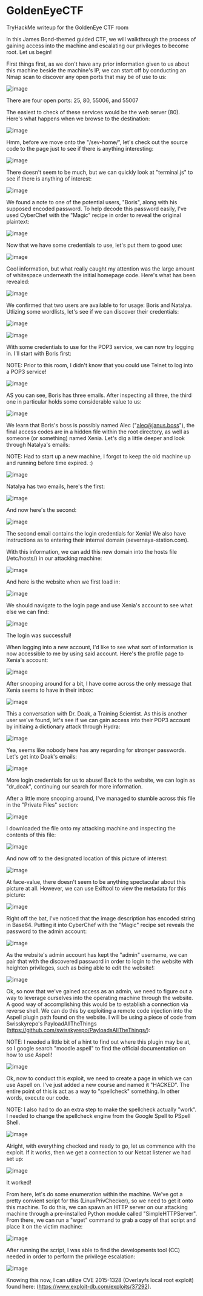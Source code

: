 # GoldenEyeCTF
TryHackMe writeup for the GoldenEye CTF room

In this James Bond-themed guided CTF, we will walkthrough the process of gaining access into the machine and escalating our privileges to become root. Let us begin!

First things first, as we don't have any prior information given to us about this machine beside the machine's IP, we can start off by conducting an Nmap scan to discover any open ports that may be of use to us:

![image](https://user-images.githubusercontent.com/53369798/111050929-84b05a00-841d-11eb-9629-0557b70a4b46.png)

There are four open ports: 25, 80, 55006, and 55007

The easiest to check of these services would be the web server (80). Here's what happens when we browse to the destination:

![image](https://user-images.githubusercontent.com/53369798/111050979-d48f2100-841d-11eb-83a9-9ca6a06b36f1.png)

Hmm, before we move onto the "/sev-home/", let's check out the source code to the page just to see if there is anything interesting:

![image](https://user-images.githubusercontent.com/53369798/111051273-e4a80000-841f-11eb-8b4e-949570b23792.png)

There doesn't seem to be much, but we can quickly look at "terminal.js" to see if there is anything of interest:

![image](https://user-images.githubusercontent.com/53369798/111051265-d823a780-841f-11eb-9fbb-9f3e4a981d95.png)

We found a note to one of the potential users, "Boris", along with his supposed encoded password. To help decode this password easily, I've used CyberChef with the "Magic" recipe in order to reveal the original plaintext:

![image](https://user-images.githubusercontent.com/53369798/111051454-25ecdf80-8421-11eb-951e-61756bc19eaa.png)

Now that we have some credentials to use, let's put them to good use:

![image](https://user-images.githubusercontent.com/53369798/111052066-c47b3f80-8425-11eb-8257-bae3b13c00dd.png)

Cool information, but what really caught my attention was the large amount of whitespace underneath the initial homepage code. Here's what has been revealed:

![image](https://user-images.githubusercontent.com/53369798/111052119-48cdc280-8426-11eb-9c48-a1bb696eb9fc.png)

We confirmed that two users are available to for usage: Boris and Natalya. Utlizing some wordlists, let's see if we can discover their credentials:

![image](https://user-images.githubusercontent.com/53369798/111052139-8894aa00-8426-11eb-84df-0612cbcbeaa3.png)

![image](https://user-images.githubusercontent.com/53369798/111052283-9565cd80-8427-11eb-99de-62cff69c59ca.png)

With some credentials to use for the POP3 service, we can now try logging in. I'll start with Boris first:

NOTE: Prior to this room, I didn't know that you could use Telnet to log into a POP3 service!

![image](https://user-images.githubusercontent.com/53369798/111052716-6cdfd280-842b-11eb-9367-c5a6e950f10c.png)

AS you can see, Boris has three emails. After inspecting all three, the third one in particular holds some considerable value to us:

![image](https://user-images.githubusercontent.com/53369798/111052765-ed063800-842b-11eb-9ee5-04a9fd6a51e1.png)

We learn that Boris's boss is possibly named Alec ("alec@janus.boss"), the final access codes are in a hidden file within the root directory, as well as someone (or something) named Xenia. Let's dig a little deeper and look through Natalya's emails:

NOTE: Had to start up a new machine, I forgot to keep the old machine up and running before time expired. :)

![image](https://user-images.githubusercontent.com/53369798/111052957-dfea4880-842d-11eb-9914-4906d34c5429.png)

Natalya has two emails, here's the first:

![image](https://user-images.githubusercontent.com/53369798/111053457-f72b3500-8431-11eb-9f17-991c3e2fc1d2.png)

And now here's the second:

![image](https://user-images.githubusercontent.com/53369798/111053464-0c07c880-8432-11eb-9fbb-31bd618172d5.png)

The second email contains the login credentials for Xenia! We also have instructions as to entering their internal domain (severnaya-station.com).

With this information, we can add this new domain into the hosts file (/etc/hosts/) in our attacking machine:

![image](https://user-images.githubusercontent.com/53369798/111053517-6f91f600-8432-11eb-8fa9-5b0b42e319ba.png)

And here is the website when we first load in:

![image](https://user-images.githubusercontent.com/53369798/111053527-889aa700-8432-11eb-917e-0a1b7d70869c.png)

We should navigate to the login page and use Xenia's account to see what else we can find:

![image](https://user-images.githubusercontent.com/53369798/111053575-e3340300-8432-11eb-988f-dea699a22aa6.png)

The login was successful!

When logging into a new account, I'd like to see what sort of information is now accessible to me by using said account. Here's the profile page to Xenia's account:

![image](https://user-images.githubusercontent.com/53369798/111053723-38244900-8434-11eb-9531-66598a9bdad9.png)

After snooping around for a bit, I have come across the only message that Xenia seems to have in their inbox:

![image](https://user-images.githubusercontent.com/53369798/111053755-918c7800-8434-11eb-9c2f-c3d024df31b5.png)

This a conversation with Dr. Doak, a Training Scientist. As this is another user we've found, let's see if we can gain access into their POP3 account by initiaing a dictionary attack through Hydra:

![image](https://user-images.githubusercontent.com/53369798/111053828-1d060900-8435-11eb-9433-b6fa6c704195.png)

Yea, seems like nobody here has any regarding for stronger passwords. Let's get into Doak's emails:

![image](https://user-images.githubusercontent.com/53369798/111053991-c4377000-8436-11eb-98ff-4526f42351dd.png)

More login credentials for us to abuse! Back to the website, we can login as "dr_doak", continuing our search for more information.

After a little more snooping around, I've managed to stumble across this file in the "Private Files" section:

![image](https://user-images.githubusercontent.com/53369798/111054164-33fa2a80-8438-11eb-956f-aaee6ec81ab2.png)

I downloaded the file onto my attacking machine and inspecting the contents of this file:

![image](https://user-images.githubusercontent.com/53369798/111054171-55f3ad00-8438-11eb-8a33-b0bd38b1b84e.png)

And now off to the designated location of this picture of interest:

![image](https://user-images.githubusercontent.com/53369798/111054218-e7631f00-8438-11eb-9aa9-1b28818b044f.png)

At face-value, there doesn't seem to be anything spectacular about this picture at all. However, we can use Exiftool to view the metadata for this picture:

![image](https://user-images.githubusercontent.com/53369798/111054313-99025000-8439-11eb-83ed-5e5cc2119163.png)

Right off the bat, I've noticed that the image description has encoded string in Base64. Putting it into CyberChef with the "Magic" recipe set reveals the password to the admin account:

![image](https://user-images.githubusercontent.com/53369798/111054348-eaaada80-8439-11eb-9fcd-3c2b0865d555.png)

As the website's admin account has kept the "admin" username, we can pair that with the discovered password in order to login to the website with heighten privileges, such as being able to edit the website!:

![image](https://user-images.githubusercontent.com/53369798/111054420-98b68480-843a-11eb-8378-32f42cddfaf5.png)

Ok, so now that we've gained access as an admin, we need to figure out a way to leverage ourselves into the operating machine through the website. A good way of accomplishing this would be to establish a connection via reverse shell. We can do this by exploiting a remote code injection into the Aspell plugin path found on the website. I will be using a piece of code from Swisskyrepo's PayloadAllTheThings (https://github.com/swisskyrepo/PayloadsAllTheThings/):

NOTE: I needed a little bit of a hint to find out where this plugin may be at, so I google search "moodle aspell" to find the official documentation on how to use Aspell!

![image](https://user-images.githubusercontent.com/53369798/111054921-79b9f180-843e-11eb-8c30-6d0169d085fc.png)

Ok, now to conduct this exploit, we need to create a page in which we can use Aspell on. I've just added a new course and named it "HACKED". The entire point of this is act as a way to "spellcheck" something. In other words, execute our code.

NOTE: I also had to do an extra step to make the spellcheck actually "work". I needed to change the spellcheck engine from the Google Spell to PSpell Shell.

![image](https://user-images.githubusercontent.com/53369798/111055264-382b4580-8442-11eb-8f65-81e294ba07f5.png)

Alright, with everything checked and ready to go, let us commence with the exploit. If it works, then we get a connection to our Netcat listener we had set up:

![image](https://user-images.githubusercontent.com/53369798/111055297-7de80e00-8442-11eb-8aa5-652c6b8bf442.png)

It worked!

From here, let's do some enumeration within the machine. We've got a pretty convient script for this (LinuxPrivChecker), so we need to get it onto this machine. To do this, we can spawn an HTTP server on our attacking machine through a pre-installed Python module called "SimpleHTTPServer". From there, we can run a "wget" command to grab a copy of that script and place it on the victim machine:

![image](https://user-images.githubusercontent.com/53369798/111055582-4890ef80-8445-11eb-8e6d-e68cedda1cb6.png)

After running the script, I was able to find the developments tool (CC) needed in order to perform the privilege escalation:

![image](https://user-images.githubusercontent.com/53369798/111055984-50529300-8449-11eb-884f-2c771ab5e2ec.png)

Knowing this now, I can utilize CVE 2015-1328 (Overlayfs local root exploit) found here: (https://www.exploit-db.com/exploits/37292).

